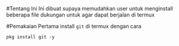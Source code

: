 #Tentang Ini
Ini dibuat supaya memudahkan user untuk menginstall beberapa file dukungan untuk agar dapat berjalan di termux

#Pemakaian
Pertama install `git` di termux dengan cara
```
pkg install git -y
```
